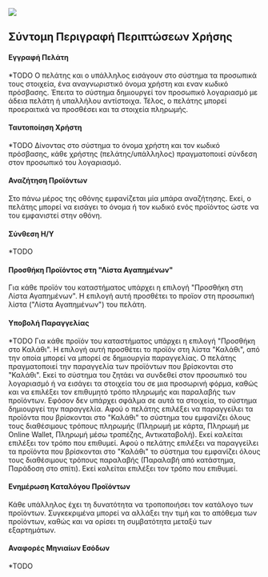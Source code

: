 [<img src="https://gitlab.com/softeng-2019-20/pc-store/-/raw/master/requirements/R1_UML.png">](https://gitlab.com/softeng-2019-20/pc-store/-/raw/master/requirements/R1_UML.png)
## Σύντομη Περιγραφή Περιπτώσεων Χρήσης

#### Εγγραφή Πελάτη
*TODO
Ο πελάτης και ο υπάλληλος εισάγουν στο σύστημα τα προσωπικά τους στοιχεία, ένα αναγνωριστικό όνομα χρήστη και εναν κωδικό πρόσβασης. Έπειτα το σύστημα δημιουργεί τον προσωπικό λογαριασμό με άδεια πελάτη ή υπαλλήλου αντίστοιχα. Τέλος, ο πελάτης μπορεί προεραιτικά να προσθέσει και τα στοιχεία πληρωμής.

#### Ταυτοποίηση Χρήστη
*TODO
Δίνοντας στο σύστημα το όνομα χρήστη και τον κωδικό πρόσβασης, κάθε χρήστης (πελάτης/υπάλληλος) πραγματοποιεί σύνδεση στον προσωπικό του λογαριασμό.

#### Αναζήτηση Προϊόντων
Στο πάνω μέρος της οθόνης εμφανίζεται μία μπάρα αναζήτησης. Εκεί, ο πελάτης μπορεί να εισάγει το όνομα ή τον κωδικό ενός προϊόντος ώστε να του εμφανιστεί στην οθόνη.

#### Σύνθεση Η/Υ
*TODO

#### Προσθήκη Προϊόντος στη "Λίστα Αγαπημένων"
Για κάθε προϊόν του καταστήματος υπάρχει η επιλογή "Προσθήκη στη Λίστα Αγαπημένων". Η επιλογή αυτή προσθέτει το προϊον στη προσωπική λίστα ("Λίστα Αγαπημένων") του πελάτη. 

#### Υποβολή Παραγγελίας
*TODO
Για κάθε προϊόν του καταστήματος υπάρχει η επιλογή "Προσθήκη στο Καλάθι". Η επιλογή αυτή προσθέτει το προϊόν στη λίστα "Καλάθι", από την οποία μπορεί να μπορεί σε δημιουργία παραγγελίας.
Ο πελάτης πραγματοποιεί την παραγγελία των προϊόντων που βρίσκονται στο "Καλάθι". Εκεί το σύστημα του ζητάει να συνδεθεί στον προσωπικό του λογαριασμό ή να εισάγει τα στοιχεία του σε μια προσωρινή φόρμα, καθώς και να επιλέξει τον επιθυμητό τρόπο πληρωμής και παραλαβής των προϊόντων. Εφόσον δεν υπάρχει σφάλμα σε αυτά τα στοιχεία, το σύστημα δημιουργεί την παραγγελία.
Αφού ο πελάτης επιλέξει να παραγγείλει τα προϊόντα που βρίσκονται στο "Καλάθι" το σύστημα του εμφανίζει όλους τους διαθέσιμους τρόπους πληρωμής (Πληρωμή με κάρτα, Πληρωμή με Online Wallet, Πληρωμή μέσω τραπέζης, Αντικαταβολή). Εκεί καλείται επιλέξει τον τρόπο που επιθυμεί.
Αφού ο πελάτης επιλέξει να παραγγείλει τα προϊόντα που βρίσκονται στο "Καλάθι" το σύστημα του εμφανίζει όλους τους διαθέσιμους τρόπους παραλαβής (Παραλαβή από κατάστημα, Παράδοση στο σπίτι). Εκεί καλείται επιλέξει τον τρόπο που επιθυμεί.

#### Ενημέρωση Καταλόγου Προϊόντων
Κάθε υπάλληλος έχει τη δυνατότητα να τροποποιήσει τον κατάλογο των προϊόντων. Συγκεκριμένα μπορεί να αλλάξει την τιμή και το απόθεμα των προϊόντων, καθώς και να ορίσει τη συμβατότητα μεταξύ των εξαρτημάτων.

#### Αναφορές Μηνιαίων Εσόδων
*TODO